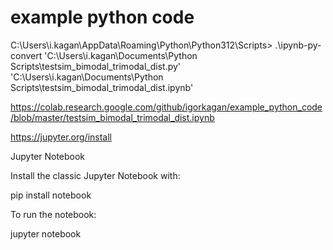 # example python code

C:\Users\i.kagan\AppData\Roaming\Python\Python312\Scripts> .\ipynb-py-convert 'C:\Users\i.kagan\Documents\Python Scripts\testsim_bimodal_trimodal_dist.py' 'C:\Users\i.kagan\Documents\Python Scripts\testsim_bimodal_trimodal_dist.ipynb'

https://colab.research.google.com/github/igorkagan/example_python_code/blob/master/testsim_bimodal_trimodal_dist.ipynb


https://jupyter.org/install

Jupyter Notebook

Install the classic Jupyter Notebook with:

pip install notebook

To run the notebook:

jupyter notebook
